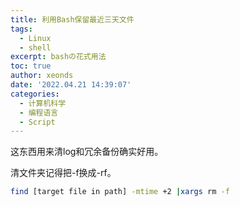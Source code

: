 ```yaml
---
title: 利用Bash保留最近三天文件
tags:
  - Linux
  - shell
excerpt: bashの花式用法
toc: true
author: xeonds
date: '2022.04.21 14:39:07'
categories:
  - 计算机科学
  - 编程语言
  - Script
---
```

这东西用来清log和冗余备份确实好用。

清文件夹记得把-f换成-rf。

```bash
find [target file in path] -mtime +2 |xargs rm -f
```
